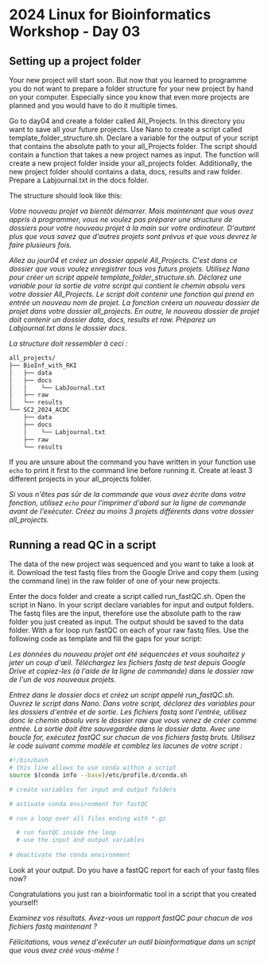 # 2024 Linux for Bioinformatics Workshop - Day 03

## Setting up a project folder
Your new project will start soon. But now that you learned to programme you do not want to prepare a folder structure for your new project by hand on your computer. Especially since you know that even more projects are planned and you would have to do it multiple times.

Go to day04 and create a folder called All_Projects. In this directory you want to save all your future projects. Use Nano to create a script called template_folder_structure.sh. Declare a variable for the output of your script that contains the absolute path to your all_Projects folder. The script should contain a function that takes a new project names as input. The function will create a new project folder inside your all_projects folder. Additionally, the new project folder should contains a data, docs, results and raw folder. Prepare a Labjournal.txt in the docs folder.


The structure should look like this:


_Votre nouveau projet va bientôt démarrer. Mais maintenant que vous avez appris à programmer, vous ne voulez pas préparer une structure de dossiers pour votre nouveau projet à la main sur votre ordinateur. D'autant plus que vous savez que d'autres projets sont prévus et que vous devrez le faire plusieurs fois._

_Allez au jour04 et créez un dossier appelé All_Projects. C'est dans ce dossier que vous voulez enregistrer tous vos futurs projets. Utilisez Nano pour créer un script appelé template_folder_structure.sh. Déclarez une variable pour la sortie de votre script qui contient le chemin absolu vers votre dossier All_Projects. Le script doit contenir une fonction qui prend en entrée un nouveau nom de projet. La fonction créera un nouveau dossier de projet dans votre dossier all_projects. En outre, le nouveau dossier de projet doit contenir un dossier data, docs, results et raw. Préparez un Labjournal.txt dans le dossier docs._


_La structure doit ressembler à ceci :_


```bash
all_projects/
├── BioInf_with_RKI
│   ├── data
│   ├── docs
│   │    └── LabJournal.txt
│   ├── raw
│   └── results
└── SC2_2024_ACDC
    ├── data
    ├── docs
    │    └── Labjournal.txt
    ├── raw
    └── results

```
If you are unsure about the command you have written in your function use ``` echo ``` to print it first to the command line before running it.
Create at least 3 different projects in your all_projects folder.

_Si vous n'êtes pas sûr de la commande que vous avez écrite dans votre fonction, utilisez `` echo `` pour l'imprimer d'abord sur la ligne de commande avant de l'exécuter.
Créez au moins 3 projets différents dans votre dossier all_projects._

## Running a read QC in a script
The data of the new project was sequenced and you want to take a look at it. Download the test fastq files from the Google Drive and copy them (using the command line) in the raw folder of one of your new projects.

Enter the docs folder and create a script called run_fastQC.sh.
Open the script in Nano. In your script declare variables for input and output folders. The fastq files are the input, therefore use the absolute path to the raw folder you just created as input. The output should be saved to the data folder.
With a for loop run fastQC on each of your raw fastq files.
Use the following code as template and fill the gaps for your script:

_Les données du nouveau projet ont été séquencées et vous souhaitez y jeter un coup d'œil. Téléchargez les fichiers fastq de test depuis Google Drive et copiez-les (à l'aide de la ligne de commande) dans le dossier raw de l'un de vos nouveaux projets._

_Entrez dans le dossier docs et créez un script appelé run_fastQC.sh.
Ouvrez le script dans Nano. Dans votre script, déclarez des variables pour les dossiers d'entrée et de sortie. Les fichiers fastq sont l'entrée, utilisez donc le chemin absolu vers le dossier raw que vous venez de créer comme entrée. La sortie doit être sauvegardée dans le dossier data.
Avec une boucle for, exécutez fastQC sur chacun de vos fichiers fastq bruts.
Utilisez le code suivant comme modèle et comblez les lacunes de votre script :_

```bash
#!/bin/bash
# this line allows to use conda within a script
source $(conda info --base)/etc/profile.d/conda.sh

# create variables for input and output folders

# activate conda environment for fastQC

# run a loop over all files ending with *.gz

  # run fastQC inside the loop
  # use the input and output variables
	
# deactivate the conda environment
```

Look at your output. Do you have a fastQC report for each of your fastq files now?

Congratulations you just ran a bioinformatic tool in a script that you created yourself! 

_Examinez vos résultats. Avez-vous un rapport fastQC pour chacun de vos fichiers fastq maintenant ?_

_Félicitations, vous venez d'exécuter un outil bioinformatique dans un script que vous avez créé vous-même !_
